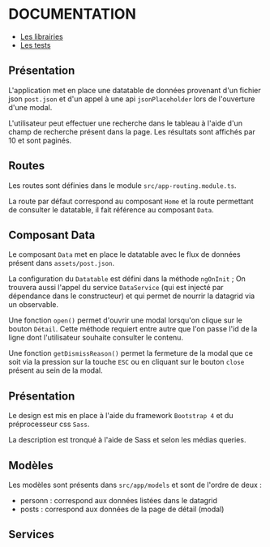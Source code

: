 # DOCUMENTATION

- [Les librairies](library.md)
- [Les tests](test.md)

## Présentation

L'application met en place une datatable de données provenant d'un fichier json `post.json` et d'un appel à une api `jsonPlaceholder` lors de l'ouverture d'une modal.

L'utilisateur peut effectuer une recherche dans le tableau à l'aide d'un champ de recherche présent dans la page. Les résultats sont affichés par 10 et sont paginés.

## Routes

Les routes sont définies dans le module `src/app-routing.module.ts`.

La route par défaut correspond au composant `Home` et la route permettant de consulter le datatable, il fait référence au composant `Data`.

## Composant Data

Le composant `Data` met en place le datatable avec le flux de données présent dans `assets/post.json`. 

La configuration du `Datatable` est défini dans la méthode `ngOnInit` ; On trouvera aussi l'appel du service `DataService` (qui est injecté par dépendance dans le constructeur) et qui permet de nourrir la datagrid via un observable.

Une fonction `open()` permet d'ouvrir une modal lorsqu'on clique sur le bouton `Détail`. Cette méthode requiert entre autre que l'on passe l'id de la ligne dont l'utilisateur souhaite consulter le contenu.

Une fonction `getDismissReason()` permet la fermeture de la modal que ce soit via la pression sur la touche `ESC` ou en cliquant sur le bouton `close` présent au sein de la modal.

## Présentation

Le design est mis en place à l'aide du framework `Bootstrap 4` et du préprocesseur css `Sass`.

La description est tronqué à l'aide de Sass et selon les médias queries.


## Modèles

Les modèles sont présents dans `src/app/models` et sont de l'ordre de deux :
- personn : correspond aux données listées dans le datagrid
- posts : correspond aux données de la page de détail (modal)

## Services